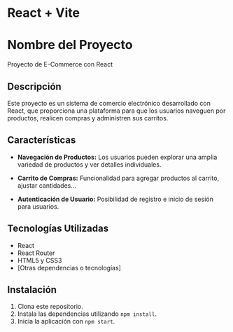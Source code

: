 # React + Vite
# Nombre del Proyecto

Proyecto de E-Commerce con React

## Descripción

Este proyecto es un sistema de comercio electrónico desarrollado con React, que proporciona una plataforma para que los usuarios naveguen por productos, realicen compras y administren sus carritos.

## Características

- **Navegación de Productos:** Los usuarios pueden explorar una amplia variedad de productos y ver detalles individuales.

- **Carrito de Compras:** Funcionalidad para agregar productos al carrito, ajustar cantidades...

- **Autenticación de Usuario:** Posibilidad de registro e inicio de sesión para usuarios.

<!-- - **Gestión de Pedidos:** Los usuarios pueden ver el historial de pedidos y el estado actual de sus compras. -->

## Tecnologías Utilizadas

- React
- React Router
- HTML5 y CSS3
- [Otras dependencias o tecnologías]

## Instalación

1. Clona este repositorio.
2. Instala las dependencias utilizando `npm install`.
3. Inicia la aplicación con `npm start`.

<!-- ## Uso -->

<!-- Describe cómo se puede utilizar y probar el proyecto. Proporciona ejemplos si es necesario. -->

<!-- ## Contribución -->

<!-- Si deseas contribuir a este proyecto, por favor, sigue las siguientes pautas... -->

<!-- ## Licencia -->

<!-- Este proyecto está bajo la Licencia [Nombre de la Licencia]. -->

<!-- ## Contacto -->

<!-- Si tienes alguna pregunta o sugerencia, no dudes en ponerte en contacto con [tu nombre] en [tu correo electrónico]. -->



